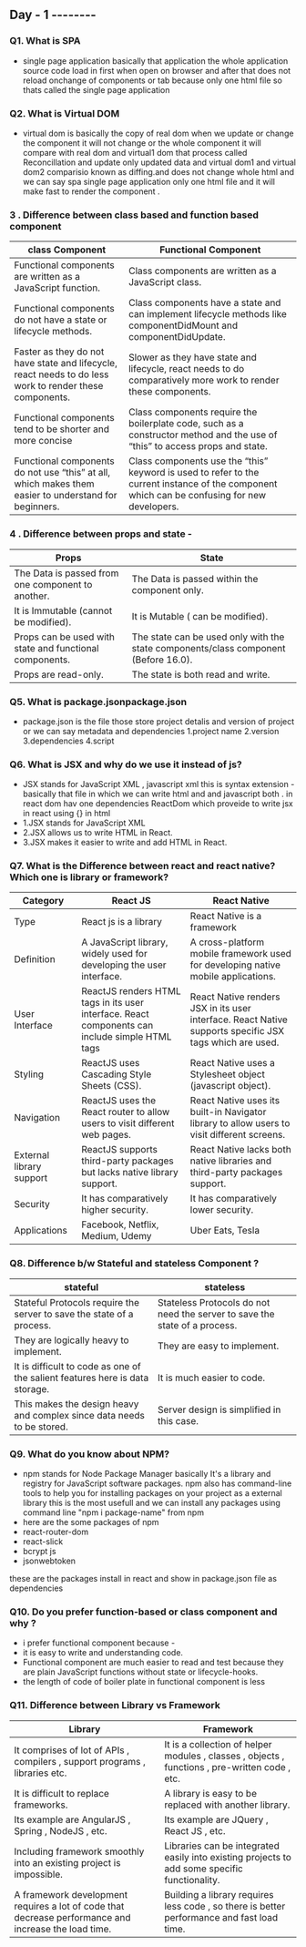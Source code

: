## Day - 1 --------

###  Q1. What is SPA
- single page application basically that application the whole application source code load in first when open  on browser and after that does not reload onchange of components or tab because only one html file so thats called the single page application

###  Q2. What is Virtual DOM
- virtual dom is basically the copy of real dom when we update or change the component it will not change or the whole component it will compare with real dom and virtual1 dom that process called Reconcillation and update only updated data and virtual dom1 and virtual dom2 comparisio known as diffing.and does not change whole html and we can say spa single page application only one html file and it will make fast to render the component .

### 3 . Difference between class based and function based component 

|class Component |Functional Component |
|-----|-----|
|Functional components are written as a JavaScript function.|Class components are written as a JavaScript class.|
|Functional components do not have a state or lifecycle methods.|Class components have a state and can implement lifecycle methods like componentDidMount and componentDidUpdate.|
|Faster as they do not have state and lifecycle, react needs to do less work to render these components.|Slower as they have state and lifecycle, react needs to do comparatively more work to render these components.|
|Functional components tend to be shorter and more concise	|Class components require the boilerplate code, such as a constructor method and the use of “this” to access props and state.|
|Functional components do not use “this” at all, which makes them easier to understand for beginners.	|Class components use the “this” keyword is used to refer to the current instance of the component which can be confusing for new developers.|



### 4 . Difference between props and state - 
|Props|State|
|----|----|
|The Data is passed from one component to another.	|The Data is passed within the component only.|
|It is Immutable (cannot be modified).	|It is Mutable ( can be modified).|
|Props can be used with state and functional components.|The state can be used only with the state components/class component (Before 16.0).|
|Props are read-only.|The state is both read and write.|


### Q5. What is package.jsonpackage.json
 - package.json is the file those store project detalis and version of project or we can say metadata and dependencies
  1.project name
  2.version 
  3.dependencies 
  4.script


### Q6. What is JSX and why do we use it instead of js?
 - JSX stands for JavaScript XML ,  javascript xml this is syntax extension - basically that file in which we can write html and and javascript both  . in react dom hav one dependencies ReactDom which proveide to write jsx in react using {} in html
- 1.JSX stands for JavaScript XML
- 2.JSX allows us to write HTML in React.
- 3.JSX makes it easier to write and add HTML in React.


### Q7. What is the Difference between react and react native? Which one is library or framework?
|Category|React JS|React Native|
|----|----|----|
|Type |React js is a library | React Native is a framework|
|Definition	|A JavaScript library, widely used for developing the user interface.|A cross-platform mobile framework used for developing native mobile applications.|
|User Interface	|ReactJS renders HTML tags in its user interface. React components can include simple HTML tags|React Native renders JSX in its user interface. React Native supports specific JSX tags which are used.|
|Styling|ReactJS uses Cascading Style Sheets (CSS).	|React Native uses a Stylesheet object (javascript object).|
|Navigation	|ReactJS uses the React router to allow users to visit different web pages.	|React Native uses its built-in Navigator library to allow users to visit different screens.|
|External library support	|ReactJS supports third-party packages but lacks native library support.	|React Native lacks both native libraries and third-party packages support.|
|Security|It has comparatively higher security.	|It has comparatively lower security.
|Applications|Facebook, Netflix, Medium, Udemy	|Uber Eats, Tesla|

### Q8. Difference b/w Stateful and stateless Component ?
|stateful|stateless|
|---|---|
|Stateful Protocols require the server to save the state of a process.	|Stateless Protocols do not need the server to save the state of a process.|
|They are logically heavy to implement.	|They are easy to implement.|
|It is difficult to code as one of the salient features here is data storage.	|It is much easier to code.|
|This makes the design heavy and complex since data needs to be stored.	|Server design is simplified in this case. |


### Q9. What do you know about NPM?
 - npm stands for Node Package Manager basically It's a library and registry for JavaScript software packages. npm also has command-line tools to help you for installing packages on your project as a external library this is the most usefull and we can install any packages using command line "npm i package-name" from npm
 - here are the some packages of npm 
  - react-router-dom
  - react-slick
  - bcrypt js
  - jsonwebtoken

  these are the packages install in react and show in package.json file as dependencies


### Q10. Do you prefer function-based or class component and why ?
- i prefer functional component because -
 - it is easy to write and understanding code.
 - Functional component are much easier to read and test because they are plain JavaScript functions   without state or lifecycle-hooks.
 - the length of code of boiler plate in functional component is less



### Q11. Difference between Library vs Framework
|Library|Framework|
|----|----|
|It comprises of lot of APIs , compilers , support programs , libraries etc.|It is a collection of helper modules , classes , objects , functions , pre-written code , etc.|
|It is difficult to replace frameworks.	|A library is easy to be replaced with another library.|
|Its example are AngularJS , Spring , NodeJS , etc.	|Its example are JQuery , React JS , etc. |
|Including framework smoothly into an existing project is impossible.|Libraries can be integrated easily into existing projects to add some specific functionality.|
|A framework development requires a lot of code that decrease performance and increase the load time.|Building a library requires less code , so there is better performance and fast load time.|
